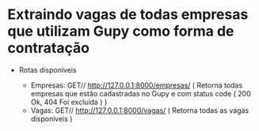 # Extraindo vagas de todas empresas que utilizam Gupy como forma de contratação

- Rotas disponíveis

    * Empresas: 
            GET// http://127.0.0.1:8000/empresas/ ( Retorna todas empresas que estão cadastradas no Gupy e com status code ( 200 Ok, 404 Foi excluída ) )
    * Vagas:
            GET// http://127.0.0.1:8000/vagas/ ( Retorna todas as vagas disponíveis )